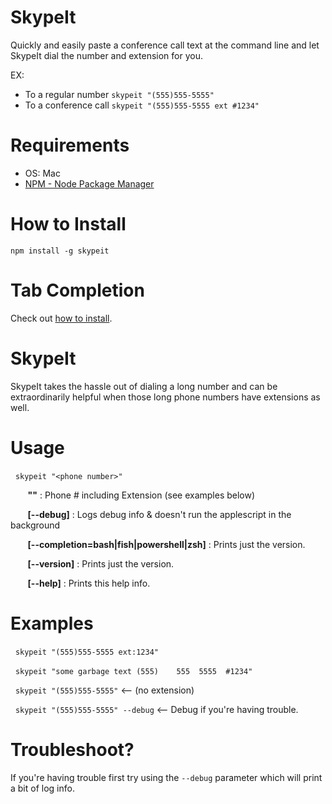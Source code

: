 
# SkypeIt

Quickly and easily paste a conference call text at the command line and let SkypeIt dial the number and extension for you.

EX:

- To a regular number `skypeit "(555)555-5555"`
- To a conference call `skypeit "(555)555-5555 ext #1234"`

# Requirements

- OS: Mac
- [NPM - Node Package Manager](http://nodejs.org/download/)

# How to Install

`npm install -g skypeit`

# Tab Completion

Check out [how to install](completion/Readme.md).

# SkypeIt

SkypeIt takes the hassle out of dialing a long number and
can be extraordinarily helpful when those long phone
numbers have extensions as well.


# Usage

&nbsp;&nbsp;`skypeit "<phone number>"`

&nbsp;&nbsp;&nbsp;&nbsp;&nbsp;&nbsp;  **"<phone number>"**     : Phone # including Extension (see examples below)

&nbsp;&nbsp;&nbsp;&nbsp;&nbsp;&nbsp;  **[--debug]**            : Logs debug info & doesn't run the applescript in the background

&nbsp;&nbsp;&nbsp;&nbsp;&nbsp;&nbsp;  **[--completion=bash|fish|powershell|zsh]**   : Prints just the version.

&nbsp;&nbsp;&nbsp;&nbsp;&nbsp;&nbsp;  **[--version]**          : Prints just the version.

&nbsp;&nbsp;&nbsp;&nbsp;&nbsp;&nbsp;  **[--help]**             : Prints this help info.


# Examples

&nbsp;&nbsp;`skypeit "(555)555-5555 ext:1234"`

&nbsp;&nbsp;`skypeit "some garbage text (555)    555  5555  #1234"`

&nbsp;&nbsp;`skypeit "(555)555-5555"` <-- (no extension)

&nbsp;&nbsp;`skypeit "(555)555-5555" --debug` <-- Debug if you're having trouble.

# Troubleshoot?

If you're having trouble first try using the `--debug` parameter which will print a bit of log info.
